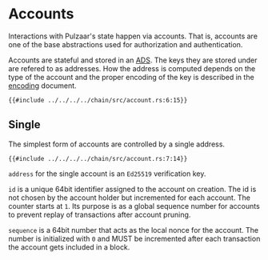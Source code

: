 # Accounts

Interactions with Pulzaar's state happen via accounts. That is, accounts are one
of the base abstractions used for authorization and authentication.

Accounts are stateful and stored in an [ADS](../crypto.md). The keys they are
stored under are refered to as addresses. How the address is computed depends
on the type of the account and the proper encoding of the key is described in
the [encoding](../encoding.md) document.

```rust,ignore
{{#include ../../../../chain/src/account.rs:6:15}}
```

## Single

The simplest form of accounts are controlled by a single address.

```rust,ignore
{{#include ../../../../chain/src/account.rs:7:14}}
```

`address` for the single account is an `Ed25519` verification key.

`id` is a unique 64bit identifier assigned to the account on creation. The id
is not chosen by the account holder but incremented for each account. The counter
starts at `1`.
Its purpose is as a global sequence number for accounts to prevent replay of
transactions after account pruning.

`sequence` is a 64bit number that acts as the local nonce for the account. The
number is initialized with `0` and MUST be incremented after each transaction
the account gets included in a block.

